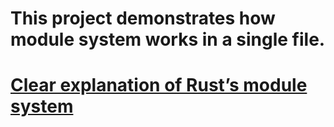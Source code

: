 # This project demonstrates how module system works in a single file.

# [Clear explanation of Rust’s module system](https://www.sheshbabu.com/posts/rust-module-system/)
